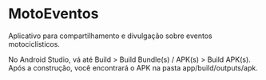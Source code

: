 # MotoEventos

Aplicativo para compartilhamento e divulgação sobre eventos motociclísticos.

No Android Studio, vá até Build > Build Bundle(s) / APK(s) > Build APK(s).
Após a construção, você encontrará o APK na pasta app/build/outputs/apk.
